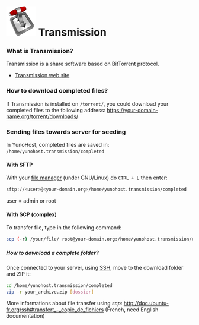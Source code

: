 # <img src="/images/transmission.png"> Transmission

### What is  Transmission?

Transmission is a share software based on BitTorrent protocol.
* [Transmission web site](http://transmissionbt.com/)

### How to download completed files?

If Transmission is installed on `/torrent/`, you could download your completed files to the following address: https://your-domain-name.org/torrent/downloads/

### Sending files towards server for seeding

In YunoHost, completed files are saved in: `/home/yunohost.transmission/completed`

#### With SFTP

With your [file manager](https://en.wikipedia.org/wiki/File_manager) (under GNU/Linux) do `CTRL + L` then enter:

```bash
sftp://<user>@<your-domain.org>/home/yunohost.transmission/completed
```
user = admin or root

#### With SCP (complex)
To transfer file, type in the following command:

```bash
scp (-r) /your/file/ root@your-domain.org:/home/yunohost.transmission/completed
```

##### How to download a complete folder?
Once connected to your server, using [SSH](/ssh), move to the download folder and ZIP it:
```bash
cd /home/yunohost.transmission/completed
zip -r your_archive.zip [dossier]
```

More informations about file transfer using *scp*: http://doc.ubuntu-fr.org/ssh#transfert_-_copie_de_fichiers (French, need English documentation)
